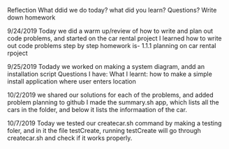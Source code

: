 Reflection
What ddid we do today?
what did you learn?
Questions?
Write down homework


9/24/2019
Today we did a warm up/review of how to write and plan out code problems, and started on the car rental project
I learned how to write out code problems step by step
homework is- 1.1.1 planning on car  rental rpoject 

9/25/2019
Todady we worked on making a system diagram, andd an installation script
Questions I have:
What I learnt: how to make a simple install application where user enters location

10/2/2019
we shared our solutions for each of the problems, and added problem planning to github
I made the summary.sh app, which lists all the cars in the folder, and below it lists the informaation of the car.

10/7/2019
Today we tested our createcar.sh command by making a testing foler, and in it the file testCreate, running testCreate will go through createcar.sh and check if it works properly. 
